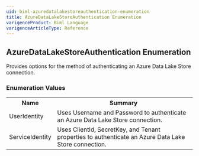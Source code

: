 ```yaml
---
uid: biml-azuredatalakestoreauthentication-enumeration
title: AzureDataLakeStoreAuthentication Enumeration
varigenceProduct: Biml Language
varigenceArticleType: Reference
---
```


## AzureDataLakeStoreAuthentication Enumeration<div class="LanguageSummary"><div class ="SummaryItem">Provides options for the method of authenticating an Azure Data Lake Store connection.</div></div><div class="EnumValueGroup">### Enumeration Values<table id="EnumValue" class="MemberList"><tbody><tr><th class="MemberNameColumnHeader">Name</th><th class="MemberSummaryColumnHeader">Summary</th></tr><tr class="cd0"><td class="MemberName">UserIdentity</td><td class="MemberSummary"><div class ="SummaryItem">Uses Username and Password to authenticate an Azure Data Lake Store connection.</div></td></tr><tr class="cd1"><td class="MemberName">ServiceIdentity</td><td class="MemberSummary"><div class ="SummaryItem">Uses ClientId, SecretKey, and Tenant properties to authenticate an Azure Data Lake Store connection.</div></td></tr></tbody></table></div>